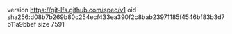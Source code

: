version https://git-lfs.github.com/spec/v1
oid sha256:d08b7b269b80c254ecf433ea390f2c8bab23971185f4546bf83b3d7b11a9bbef
size 7591
